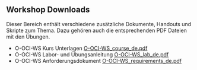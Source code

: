 <!-- markdownlint-disable MD033 -->
<!-- markdownlint-disable MD041 -->
## Workshop Downloads

Dieser Bereich enthält verschiedene zusätzliche Dokumente, Handouts und Skripte
zum Thema. Dazu gehören auch die entsprechenden PDF Dateien mit den Übungen.

- O-OCI-WS Kurs Unterlagen [O-OCI-WS_course_de.pdf](O-OCI-WS_course_de.pdf)
- O-OCI-WS Labor- und Übungsanleitung [O-OCI-WS_lab_de.pdf](O-OCI-WS_lab_de.pdf)
- O-OCI-WS Anforderungsdokument [O-OCI-WS_requirements_de.pdf](O-OCI-WS_requirements_de.pdf)
